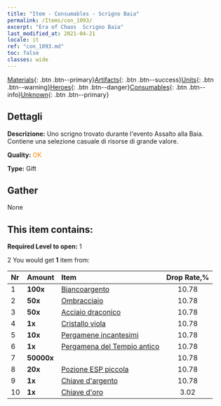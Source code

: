 ```yaml
---
title: "Item - Consumables - Scrigno Baia"
permalink: /Items/con_1093/
excerpt: "Era of Chaos  Scrigno Baia"
last_modified_at: 2021-04-21
locale: it
ref: "con_1093.md"
toc: false
classes: wide
---
```

 [Materials](/it/Items/){: .btn .btn--primary}[Artifacts](/it/Items/Artifacts/){: .btn .btn--success}[Units](/it/Items/Units/){: .btn .btn--warning}[Heroes](/it/Items/Heroes/){: .btn .btn--danger}[Consumables](/it/Items/Consumables/){: .btn .btn--info}[Unknown](/it/Items/Unknown/){: .btn .btn--primary}

## Dettagli
 **Descrizione:** Uno scrigno trovato durante l'evento Assalto alla Baia. Contiene una selezione casuale di risorse di grande valore.

 **Quality:** <span style="color: #FF8C00">OK</span>

 **Type:** Gift

## Gather

  None

## This item contains:

 **Required Level to open:** 1

 2 You would get **1** item  from:

  | Nr | Amount |     Item    | Drop Rate,% |
  |:---|:-------|:------------|:---------:|
  | 1 |  **100x** | [Biancoargento](/it/Items/con_882/) | 10.78 | 
  | 2 |  **50x** | [Ombracciaio](/it/Items/con_881/) | 10.78 | 
  | 3 |  **50x** | [Acciaio draconico](/it/Items/con_880/) | 10.78 | 
  | 4 |  **1x** | [Cristallo viola](/it/Items/con_720/) | 10.78 | 
  | 5 |  **10x** | [Pergamene incantesimi](/it/Items/con_694/) | 10.78 | 
  | 6 |  **1x** | [Pergamena del Tempio antico](/it/Items/con_697/) | 10.78 | 
  | 7 |  **50000x** | <i class="fas fa-coins"/> | 10.78 | 
  | 8 |  **20x** | [Pozione ESP piccola](/it/Items/con_701/) | 10.78 | 
  | 9 |  **1x** | [Chiave d'argento](/it/Items/con_693/) | 10.78 | 
  | 10 |  **1x** | [Chiave d'oro](/it/Items/con_783/) | 3.02 | 
